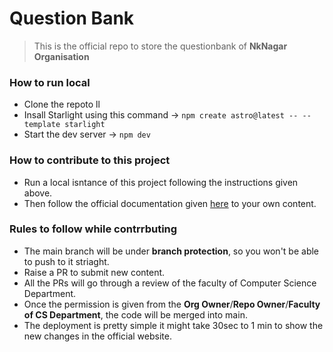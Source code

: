 # Question Bank

> This is the official repo to store the questionbank of **NkNagar Organisation**

### How to run local
- Clone the repoto ll
- Insall Starlight using this command -> `npm create astro@latest -- --template starlight`
- Start the dev server -> `npm dev`

### How to contribute to this project

- Run a local isntance of this project following the instructions given above.
- Then follow the official documentation given [here](https://starlight.astro.build/getting-started/) to your own content.

### Rules to follow while contrrbuting

- The main branch will be under **branch protection**, so you won't be able to push to it striaght.
- Raise a PR to submit new content.
- All the PRs will go through a review of the faculty of Computer Science Department.
- Once the permission is given from the **Org Owner**/**Repo Owner**/**Faculty of CS Department**, the code will be merged into main.
-  The deployment is pretty simple it might take 30sec to  1 min to show the new changes in the official website.
